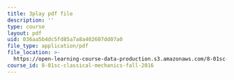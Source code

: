 ```yaml
---
title: 3play pdf file
description: ''
type: course
layout: pdf
uid: 036aa5b4dc5fd85a7a8a402607dd07a0
file_type: application/pdf
file_location: >-
  https://open-learning-course-data-production.s3.amazonaws.com/8-01sc-classical-mechanics-fall-2016/036aa5b4dc5fd85a7a8a402607dd07a0_DYi8KTt8688.pdf
course_id: 8-01sc-classical-mechanics-fall-2016
---
```

